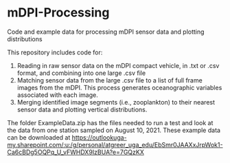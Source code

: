 # mDPI-Processing
 Code and example data for processing mDPI sensor data and plotting distributions

This repository includes code for:
1) Reading in raw sensor data on the mDPI compact vehicle, in .txt or .csv format, and combining into one large .csv file
2) Matching sensor data from the large .csv file to a list of full frame images from the mDPI. This process generates oceanographic variables associated with each image.
3) Merging identified image segments (i.e., zooplankton) to their nearest sensor data and plotting vertical distributions.

The folder ExampleData.zip has the files needed to run a test and look at the data from one station sampled on August 10, 2021. 
These example data can be downloaded at https://outlookuga-my.sharepoint.com/:u:/g/personal/atgreer_uga_edu/EbSmr0JAAXxJrpWok1-Ca6cBDg5OQPq_U_vFWHDX9IzBUA?e=7GQzKX 

